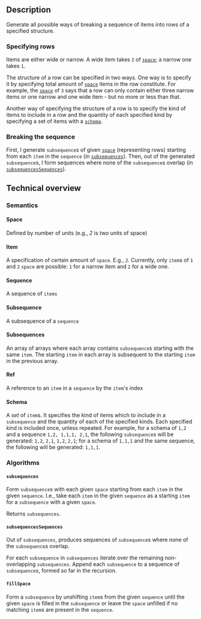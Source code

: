 ## Description
Generate all possible ways of breaking a sequence of items into rows of a specified structure.

### Specifying rows
Items are either wide or narrow. A wide item takes `2` of [`space`](#space); a narrow one takes `1`.

The structure of a row can be specified in two ways. One way is to specify it by specifying total amount of [`space`](#space) items in the row constitute. For example, the [`space`](#space) of `3` says that a row can only contain either three narrow items or one narrow and one wide item - but no more or less than that.

Another way of specifying the structure of a row is to specify the kind of items to include in a row and the quantity of each specified kind by specifying a set of items with a [`schema`](#schema).

### Breaking the sequence
First, I generate `subsequence`s of given [`space`](#space) (representing rows) starting from each `item` in the `sequence` (in [`subsequences`](#algorithms)). Then, out of the generated `subsequence`s, I form sequences where none of the `subsequence`s overlap (in [`subsequencesSequences`](#subsequencesSequences)).

## Technical overview
### Semantics
#### Space
Defined by number of units (e.g., *2* is *two* units of space)

#### Item
A specification of certain amount of `space`. E.g., `2`. Currently, only `item`s of `1` and `2` `space` are possible: `1` for a narrow item and `2` for a wide one.

#### Sequence
A sequence of `items`

#### Subsequence
A subsequence of a `sequence`

#### Subsequences
An array of arrays where each array contains `subsequence`s starting with the same `item`. The starting `item` in each array is subsequent to the starting `item` in the previous array.

#### Ref
A reference to an `item` in a `sequence` by the `item`'s index

#### Schema
A *set* of `item`s. It specifies the kind of items which to include in a `subsequence` and the quantity of each of the specified kinds. Each specified kind is included once, unless repeated. For example, for a schema of `1,2` and a sequence `1,2, 1,1,1, 2,1`, the following `subsequence`s will be generated: `1,2`, `2,1`, `1,2`, `2,1`; for a schema of `1,1,1` and the same sequence, the following will be generated: `1,1,1`.

### Algorithms
#### `subsequences`
Form `subsequence`s with each given `space` starting from each `item` in the given `sequence`. I.e., take each `item` in the given `sequence` as a starting `item` for a `subsequence` with a given `space`. 

Returns `subsequences`.

#### `subsequencesSequences`
Out of `subsequences`, produces sequences of `subsequence`s where none of the `subsequence`s overlap. 

For each `subsequence` in `subsequences` iterate over the remaining non-overlapping `subsequences`. Append each `subsequence` to a sequence of `subsequence`s, formed so far in the recursion.

#### `fillSpace`
Form a `subsequence` by unshifting `item`s from the given `sequence` until the given `space` is filled in the `subsequence` or leave the `space` unfilled if no matching `item`s are present in the `sequence`.